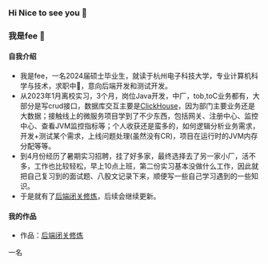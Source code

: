 ### Hi Nice to see you 👋
### 我是fee 🐝

#### 自我介绍
- 我是fee，一名2024届硕士毕业生，就读于杭州电子科技大学，专业计算机科学与技术，求职中:eyes:，意向后端开发和测试开发。
- 从2023年1月离校实习，3个月，岗位Java开发，中厂，tob,toC业务都有，大部分是写crud接口，数据库交互主要是[ClickHouse](https://clickhouse.com/docs/zh)，因为部门主要业务还是大数据；接触线上的微服务项目学到了不少东西，包括网关、注册中心、监控中心、查看JVM监控指标等；个人收获还是蛮多的，如何逻辑分析业务需求，开发+测试某个需求，上线问题处理(虽然没有CR)，项目在运行时的JVM内存分配等等。
- 到4月份经历了暑期实习招聘，挂了好多家，最终选择去了另一家小厂，活不多，工作也比较轻松，早上10点上班，第二份实习基本没做什么工作，因此就把自己复习到的面试题、八股文记录下来，顺便写一些自己学习遇到的一些知识。
- 于是就有了[后端闭关修炼](https://feecoding.cn)，后续会继续更新。
#### 我的作品
- 作品：[后端闭关修炼](https://feecoding.cn)

一名
<!--
**hashfangh000/hashfangh000** is a ✨ _special_ ✨ repository because its `README.md` (this file) appears on your GitHub profile.

Here are some ideas to get you started:

- 🔭 I’m currently working on ...
- 🌱 I’m currently learning ...
- 👯 I’m looking to collaborate on ...
- 🤔 I’m looking for help with ...
- 💬 Ask me about ...
- 📫 How to reach me: ...
- 😄 Pronouns: ...
- ⚡ Fun fact: ...
-->
